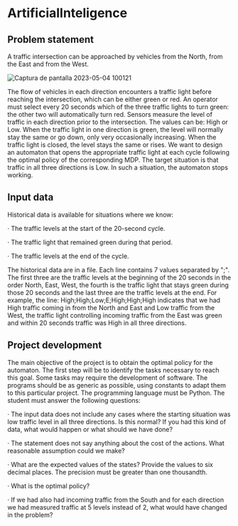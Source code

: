 # ArtificialInteligence
## Problem statement
A traffic intersection can be approached by vehicles from the North, from the East and from the West.

![Captura de pantalla 2023-05-04 100121](https://user-images.githubusercontent.com/98906745/236173559-c10b7bc0-f76d-4790-b1d5-08b4e48308ed.png)

The flow of vehicles in each direction encounters a traffic light before reaching the intersection, which can be either green or red. An operator must select every 20 seconds which of the three traffic lights to turn green: the other two will automatically turn red.
Sensors measure the level of traffic in each direction prior to the intersection. The values can be: High or Low. When the traffic light in one direction is green, the level will normally stay the same or go down, only very occasionally increasing. When the traffic light is closed, the level stays the same or rises.
We want to design an automaton that opens the appropriate traffic light at each cycle following the optimal policy of the corresponding MDP. The target situation is that traffic in all three directions is Low. In such a situation, the automaton stops working.
## Input data
Historical data is available for situations where we know:

  · The traffic levels at the start of the 20-second cycle.
  
  · The traffic light that remained green during that period.
  
  · The traffic levels at the end of the cycle. 
  
The historical data are in a file. Each line contains 7 values separated by ";". The first three are the traffic levels at the beginning of the 20 seconds in the order North, East, West, the fourth is the traffic light that stays green during those 20 seconds and the last three are the traffic levels at the end.
For example, the line:
High;High;Low;E;High;High;High
indicates that we had High traffic coming in from the North and East and Low traffic from the West, the traffic light controlling incoming traffic from the East was green and within 20 seconds traffic was High in all three directions.
## Project development
The main objective of the project is to obtain the optimal policy for the automaton. The first step will be to identify the tasks necessary to reach this goal. Some tasks may require the development of software. The programs should be as generic as possible, using constants to adapt them to this particular project. The programming language must be Python. 
The student must answer the following questions:

  · The input data does not include any cases where the starting situation was low traffic level in all three directions. Is this normal? If you had this kind of data, what would happen or what should we have done?
  
  · The statement does not say anything about the cost of the actions. What reasonable assumption could we make?
  
  · What are the expected values of the states? Provide the values to six decimal places. The precision must be greater than one thousandth.
  
  · What is the optimal policy?
  
  · If we had also had incoming traffic from the South and for each direction we had measured traffic at 5 levels instead of 2, what would have changed in the problem?

